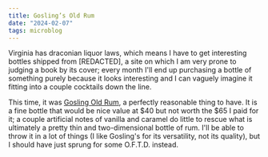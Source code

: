 ```yaml
---
title: Gosling’s Old Rum
date: "2024-02-07"
tags: microblog
---
```


Virginia has draconian liquor laws, which means I have to get interesting bottles shipped from [REDACTED], a site on which I am very prone to judging a book by its cover; every month I'll end up purchasing a bottle of something purely because it looks interesting and I can vaguely imagine it fitting into a couple cocktails down the line.

This time, it was [Gosling Old Rum](https://www.goslingsrum.com/goslings-family-reserve-old-rum/), a perfectly reasonable thing to have. It is a fine bottle that would be nice value at $40 but not worth the $65 I paid for it; a couple artificial notes of vanilla and caramel do little to rescue what is ultimately a pretty thin and two-dimensional bottle of rum. I'll be able to throw it in a lot of things (I like Gosling's for its versatility, not its quality), but I should have just sprung for some O.F.T.D. instead.
